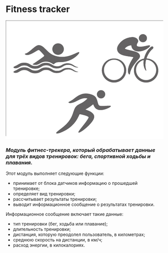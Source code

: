 # Fitness tracker

![alt text](tests/p-fon-triatlon-80.jpg)

### _Модуль фитнес-трекера, который обрабатывает данные для трёх видов тренировок:_ _бега, спортивной ходьбы и плавания._

Этот модуль выполняет следующие функции:

- принимает от блока датчиков информацию о прошедшей тренировке;
- определяет вид тренировки;
- рассчитывает результаты тренировки;
- выводит информационное сообщение о результатах тренировки.

Информационное сообщение включает такие данные:

- тип тренировки (бег, ходьба или плавание);
- длительность тренировки;
- дистанция, которую преодолел пользователь, в километрах;
- среднюю скорость на дистанции, в км/ч;
- расход энергии, в килокалориях.
